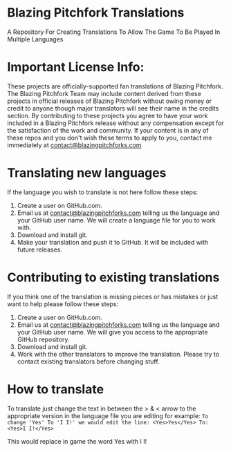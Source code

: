 # Blazing Pitchfork Translations
A Repository For Creating Translations To Allow The Game To Be Played In Multiple Languages
# Important License Info: 
These projects are officially-supported fan translations of Blazing Pitchfork. The Blazing Pitchfork Team may include content derived from these projects in official releases of Blazing Pitchfork without owing money or credit to anyone though major translators will see their name in the credits section. By contributing to these projects you agree to have your work included in a Blazing Pitchfork release without any compensation except for the satisfaction of the work and community. If your content is in any of these repos and you don't wish these terms to apply to you, contact me immediately at contact@blazingpitchforks.com

# Translating new languages
If the language you wish to translate is not here follow these steps:

1. Create a user on GitHub.com.
2. Email us at contact@blazingpitchforks.com telling us the language and your GitHub user name. We will create a language file for you to work with.
3. Download and install git.
4. Make your translation and push it to GitHub. It will be included with future releases.

# Contributing to existing translations

If you think one of the translation is missing pieces or has mistakes or just want to help please follow these steps:

1. Create a user on GitHub.com.
2. Email us at contact@blazingpitchforks.com telling us the language and your GitHub user name. We will give you access to the appropriate GitHub repository.
3. Download and install git.
4. Work with the other translators to improve the translation. Please try to contact existing translators before changing stuff.

# How to translate

To translate just change the text in between the > & < arrow to the appropriate version in the language file you are editing for example:
    ```To change 'Yes' To 'I I!' we would edit the line:
    <Yes>Yes</Yes>
    To:
    <Yes>I I!</Yes>```

This would replace in game the word Yes with I I!
